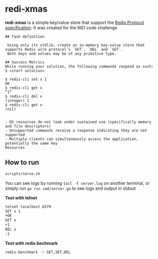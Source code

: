 # redi-xmas


**redi-xmas** is a simple key/value store that support the [Redis Protocol specification]. 
It was created  for the NS1 code challenge   

```
## Task definition

 Using only its stdlib, create an in-memory key-value store that supports Redis wire protocol’s `GET`, `DEL` and `SET`. 
 Both keys and values may be of any primitive type.

## Success Metrics
While running your solution, the following commands respond as such:
$ <start solution>

$ redis-cli set x 1
OK
$ redis-cli get x
“1”
$ redis-cli del x
(integer) 1
$ redis-cli get x
(nil)

 
- OS resources do not leak under sustained use (specifically memory and file descriptors)
- Unsupported commands receive a response indicating they are not supported
- Multiple clients can simultaneously access the application, potentially the same key
Resources

```


## How to run

```bash
scripts/serve.sh
```
You can see logs by running `tail -f server.log` on another terminal, or simply run `go run cmd/server.go` to see logs 
and output in stdout


**Test with telnet**
```bash
telnet localhost 6379
SET x 1
+OK
GET x
+1
DEL x
:1
```

**Test with redis bechmark**
```bash
redis-benchmark -t GET,SET,DEL
```



[Redis Protocol specification]:https://redis.io/topics/protocol

